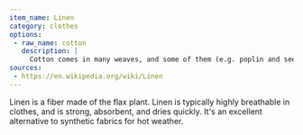 ```yaml
---
item_name: Linen
category: clothes
options:
 - raw_name: cotton
   description: |
     Cotton comes in many weaves, and some of them (e.g. poplin and seersucker) are particularly good options when breathability is desired.
sources:
 - https://en.wikipedia.org/wiki/Linen
---
```

Linen is a fiber made of the flax plant. Linen is typically highly breathable in clothes, and is strong, absorbent, and dries quickly. It's an excellent alternative to synthetic fabrics for hot weather.